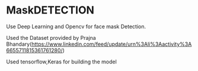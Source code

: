 # MaskDETECTION
Use Deep Learning and Opencv for face mask Detection.

Used the Dataset provided by Prajna Bhandary(https://www.linkedin.com/feed/update/urn%3Ali%3Aactivity%3A6655711815361761280/)

Used tensorflow,Keras for building the model
